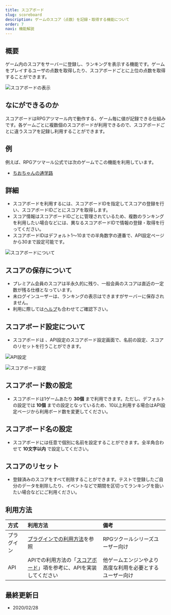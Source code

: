 ```yaml
---
title: スコアボード
slug: scoreboard
description: ゲームのスコア（点数）を記録・取得する機能について
order: 7
navi: 機能解説
---
```

    
## 概要
ゲーム内のスコアをサーバーに登録し、ランキングを表示する機能です。ゲームをプレイするユーザの点数を取得したり、スコアボードごとに上位の点数を取得することができます。
  
![スコアボードの表示](/images/scoreboard_sample1.png)
    
## なにができるのか
スコアボードはRPGアツマール内で動作する、ゲーム毎に値が記録できる仕組みです。各ゲームごとに複数個のスコアボードが利用できるので、スコアボードごとに違うスコアを記録し利用することができます。
    
## 例
例えば、RPGアツマール公式では次のゲームでこの機能を利用しています。
 - [ちおちゃんの通学路](https://game.nicovideo.jp/atsumaru/games/gm6444)
    
## 詳細
 - スコアボードを利用するには、スコアボードIDを指定してスコアの登録を行い、スコアボードIDごとにスコアを取得します。
 - スコア情報はスコアボードIDごとに管理されているため、複数のランキングを利用したい場合などには、異なるスコアボードIDで情報の登録・取得を行ってください。
 - スコアボードIDはデフォルト1〜10までの半角数字の連番で、API設定ページから30まで設定可能です。
  
![スコアボードについて](/images/scoreboard_howtouse.png)
    
## スコアの保存について
 - プレミアム会員のスコアは半永久的に残り、一般会員のスコアは直近の一定数が残る仕様となっています。
 - 未ログインユーザーは、ランキングの表示はできますがサーバーに保存されません。
 - 利用に際しては[ヘルプ](https://qa.nicovideo.jp/faq/show/12127)も合わせてご確認下さい。
    
## スコアボード設定について
 - スコアボードは 、API設定のスコアボード設定画面で、名前の設定、スコアのリセットを行うことができます。
  
![API設定](/images/api_setting.png)
  
![スコアボード設定](/images/scoreboard_setting.png)
    
## スコアボード数の設定
 - スコアボードは1ゲームあたり **30個** まで利用できます。ただし、デフォルトの設定では **10個** までの設定となっているため、10以上利用する場合はAPI設定ページから利用ボード数を変更してください。
    
## スコアボード名の設定
 - スコアボードには任意で個別に名前を設定することができます。全半角合わせて **10文字以内** で設定してください。
    
## スコアのリセット
 - 登録済みのスコアをすべて削除することができます。テストで登録したご自分のデータを削除したり、イベントなどで期間を区切ってランキングを扱いたい場合などにご利用ください。
    
## 利用方法

方式|利用方法|備考
:---|:---|:---
プラグイン|[プラグインでの利用方法](/plugins)を参照|RPGツクールシリーズユーザー向け
API|APIでの利用方法の「[スコアボード](/apis/scoreboard)」項を参考に、APIを実装してください|他ゲームエンジンやより高度な利用を必要とするユーザー向け

    
## 最終更新日
 - 2020/02/28
